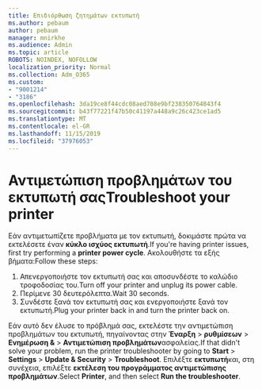 ```yaml
---
title: Επιδιόρθωση ζητημάτων εκτυπωτή
ms.author: pebaum
author: pebaum
manager: mnirkhe
ms.audience: Admin
ms.topic: article
ROBOTS: NOINDEX, NOFOLLOW
localization_priority: Normal
ms.collection: Adm_O365
ms.custom:
- "9001214"
- "3186"
ms.openlocfilehash: 3da19ce8f44cdc08aed708e9bf238350764843f4
ms.sourcegitcommit: b43f77221f47b50c41197a448a9c26c423ce1ad5
ms.translationtype: MT
ms.contentlocale: el-GR
ms.lasthandoff: 11/15/2019
ms.locfileid: "37976053"
---
```

# <a name="troubleshoot-your-printer"></a><span data-ttu-id="062b6-102">Αντιμετώπιση προβλημάτων του εκτυπωτή σας</span><span class="sxs-lookup"><span data-stu-id="062b6-102">Troubleshoot your printer</span></span>

<span data-ttu-id="062b6-103">Εάν αντιμετωπίζετε προβλήματα με τον εκτυπωτή, δοκιμάστε πρώτα να εκτελέσετε έναν **κύκλο ισχύος εκτυπωτή**.</span><span class="sxs-lookup"><span data-stu-id="062b6-103">If you're having printer issues, first try performing a **printer power cycle**.</span></span> <span data-ttu-id="062b6-104">Ακολουθήστε τα εξής βήματα:</span><span class="sxs-lookup"><span data-stu-id="062b6-104">Follow these steps:</span></span>

1. <span data-ttu-id="062b6-105">Απενεργοποιήστε τον εκτυπωτή σας και αποσυνδέστε το καλώδιο τροφοδοσίας του.</span><span class="sxs-lookup"><span data-stu-id="062b6-105">Turn off your printer and unplug its power cable.</span></span>
2. <span data-ttu-id="062b6-106">Περίμενε 30 δευτερόλεπτα.</span><span class="sxs-lookup"><span data-stu-id="062b6-106">Wait 30 seconds.</span></span>
3. <span data-ttu-id="062b6-107">Συνδέστε ξανά τον εκτυπωτή σας και ενεργοποιήστε ξανά τον εκτυπωτή.</span><span class="sxs-lookup"><span data-stu-id="062b6-107">Plug your printer back in and turn the printer back on.</span></span>

<span data-ttu-id="062b6-108">Εάν αυτό δεν έλυσε το πρόβλημά σας, εκτελέστε την αντιμετώπιση προβλημάτων του εκτυπωτή, πηγαίνοντας στην **Έναρξη** > **ρυθμίσεων** > **Ενημέρωση &** > **Αντιμετώπιση προβλημάτων**ασφαλείας.</span><span class="sxs-lookup"><span data-stu-id="062b6-108">If that didn't solve your problem, run the printer troubleshooter by going to **Start** > **Settings** > **Update & Security** > **Troubleshoot**.</span></span> <span data-ttu-id="062b6-109">Επιλέξτε **εκτυπωτή**και, στη συνέχεια, επιλέξτε **εκτέλεση του προγράμματος αντιμετώπισης προβλημάτων**.</span><span class="sxs-lookup"><span data-stu-id="062b6-109">Select **Printer**, and then select **Run the troubleshooter**.</span></span>